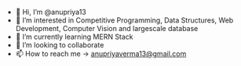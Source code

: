 - 👋 Hi, I’m @anupriya13
- 👀 I’m interested in Competitive Programming, Data Structures, Web Development, Computer Vision and largescale database
- 🌱 I’m currently learning MERN Stack
- 💞️ I’m looking to collaborate 
- 📫 How to reach me -> anupriyaverma13@gmail.com

<!---
anupriya13/anupriya13 is a ✨ special ✨ repository because its `README.md` (this file) appears on your GitHub profile.
You can click the Preview link to take a look at your changes.
--->
